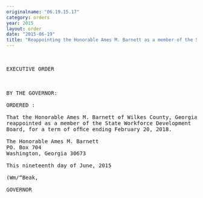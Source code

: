 ```yaml
---
originalname: "06.19.15.17"
category: orders
year: 2015
layout: order
date: "2015-06-19"
title: "Reappointing the Honorable Ames M. Barnett as a member of the State Workforce Development Board"
---
```

<pre>
 

EXECUTIVE ORDER

 

BY THE GOVERNOR:

ORDERED :

That the Honorable Ames M. Barnett of Wilkes County, Georgia, is
reappointed as a member of the State Workforce Development
Board, for a term of ofﬁce ending February 20, 2018.

The Honorable Ames M. Barnett
PO. Box 704
Washington, Georgia 30673

This nineteenth day of June, 2015

(Wm/“Beak,

GOVERNOR

 

 

</pre>
